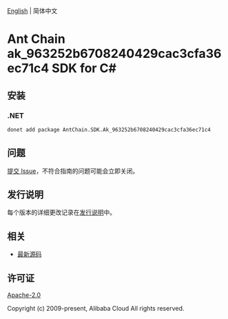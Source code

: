 [English](README.md) | 简体中文

# Ant Chain ak_963252b6708240429cac3cfa36ec71c4 SDK for C#

## 安装

### .NET

```bash
donet add package AntChain.SDK.Ak_963252b6708240429cac3cfa36ec71c4
```

## 问题

[提交 Issue](https://github.com/alipay/antchain-openapi-prod-sdk/issues/new)，不符合指南的问题可能会立即关闭。

## 发行说明

每个版本的详细更改记录在[发行说明](./ChangeLog.txt)中。

## 相关

* [最新源码](https://github.com/antchain-openapi-prod-sdk)

## 许可证

[Apache-2.0](http://www.apache.org/licenses/LICENSE-2.0)

Copyright (c) 2009-present, Alibaba Cloud All rights reserved.
